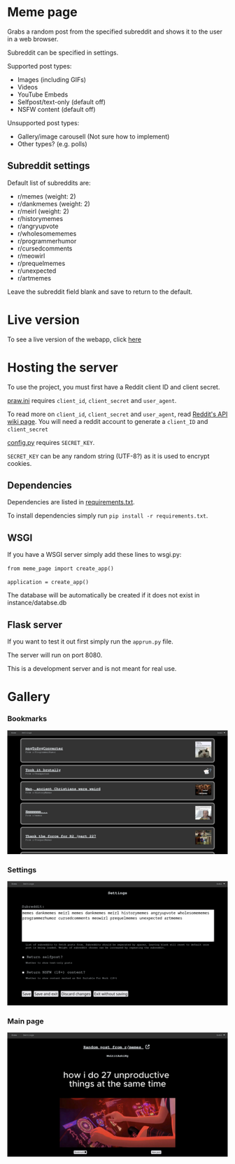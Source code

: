 # Meme page

Grabs a random post from the specified subreddit and shows it to the user in a web browser.

Subreddit can be specified in settings.

Supported post types:
- Images (including GIFs)
- Videos
- YouTube Embeds
- Selfpost/text-only (default off)
- NSFW content (default off)

Unsupported post types:
- Gallery/image carousell (Not sure how to implement)
- Other types? (e.g. polls)


## Subreddit settings

Default list of subreddits are:
- r/memes       (weight: 2)
- r/dankmemes   (weight: 2)
- r/meirl       (weight: 2)
- r/historymemes
- r/angryupvote
- r/wholesomememes
- r/programmerhumor
- r/cursedcomments
- r/meowirl
- r/prequelmemes
- r/unexpected
- r/artmemes

Leave the subreddit field blank and save to return to the default.


# Live version

To see a live version of the webapp, click [here](https://ffgtfgh.pythonanywhere.com)

# Hosting the server

To use the project, you must first have a Reddit client ID and client secret.

[praw.ini](./praw.ini) requires `client_id`, `client_secret` and `user_agent`.

To read more on `client_id`, `client_secret` and `user_agent`, read [Reddit's API wiki page](https://github.com/reddit-archive/reddit/wiki/API). You will need a reddit account to generate a `client_ID` and `client_secret`

[config.py](./config.py) requires `SECRET_KEY`.

`SECRET_KEY` can be any random string (UTF-8?) as it is used to encrypt cookies.

## Dependencies
Dependencies are listed in [requirements.txt](./requirements.txt).

To install dependencies simply run `pip install -r requirements.txt`.

## WSGI

If you have a WSGI server simply add these lines to wsgi.py:

`from meme_page import create_app()`

`application = create_app()`

The database will be automatically be created if it does not exist in instance/databse.db

## Flask server

If you want to test it out first simply run the `apprun.py` file.

The server will run on port 8080.

This is a development server and is not meant for real use.

# Gallery

### Bookmarks
![bookmark page screenshot](./gallery/1.png)

### Settings
![settings page screenshot](./gallery/2.png)

### Main page
![main page screenshot](./gallery/3.png)